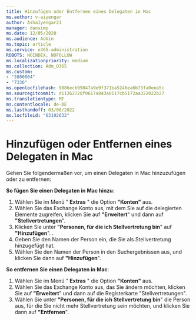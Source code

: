 ```yaml
---
title: Hinzufügen oder Entfernen eines Delegaten in Mac
ms.author: v-aiyengar
author: AshaIyengar21
manager: dansimp
ms.date: 12/05/2020
ms.audience: Admin
ms.topic: article
ms.service: o365-administration
ROBOTS: NOINDEX, NOFOLLOW
ms.localizationpriority: medium
ms.collection: Adm_O365
ms.custom:
- "3800004"
- "7336"
ms.openlocfilehash: 9886ecb99847a9e9f371ba5246ea6b73fa0eea5c
ms.sourcegitcommit: d11262728f0617a843a0117cb5172aa322022b27
ms.translationtype: MT
ms.contentlocale: de-DE
ms.lasthandoff: 03/08/2022
ms.locfileid: "63192632"
---
```

# <a name="how-to-add-or-remove-a-delegate-in-mac"></a>Hinzufügen oder Entfernen eines Delegaten in Mac

Gehen Sie folgendermaßen vor, um einen Delegaten in Mac hinzuzufügen oder zu entfernen:

**So fügen Sie einen Delegaten in Mac hinzu**:

1. Wählen Sie im Menü " **Extras** " die Option **"Konten"** aus.
1. Wählen Sie das Exchange Konto aus, mit dem Sie auf die delegierten Elemente zugreifen, klicken Sie auf **"Erweitert**" und dann auf **"Stellvertretungen**".
1. Klicken Sie unter **"Personen, für die ich Stellvertretung bin**" auf **"Hinzufügen**". .
1. Geben Sie den Namen der Person ein, die Sie als Stellvertretung hinzugefügt hat.
1. Wählen Sie den Namen der Person in den Suchergebnissen aus, und klicken Sie dann auf **"Hinzufügen**".
 
**So entfernen Sie einen Delegaten in Mac**:

1. Wählen Sie im Menü " **Extras** " die Option **"Konten"** aus.
1. Wählen Sie das Exchange Konto aus, das Sie ändern möchten, klicken Sie auf **"Erweitert**" und dann auf die Registerkarte "Stellvertretungen".
1. Wählen Sie unter **"Personen, für die ich Stellvertretung bin**" die Person aus, für die Sie nicht mehr Stellvertretung sein möchten, und klicken Sie dann auf **"Entfernen**".
